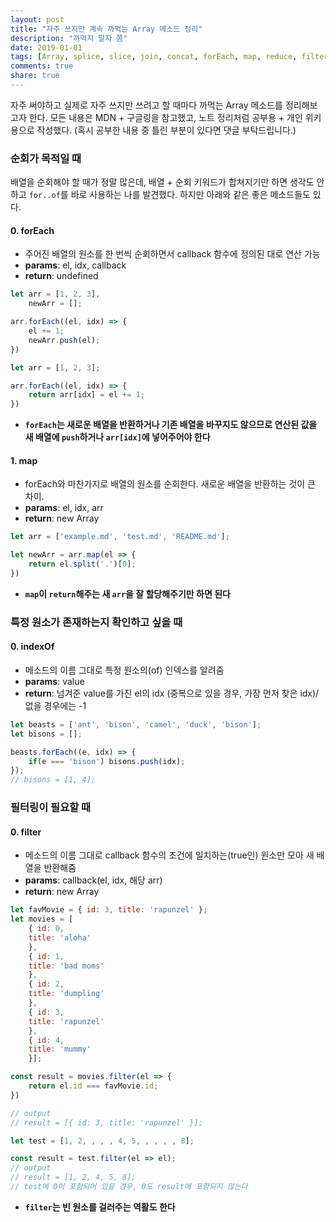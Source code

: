 ```yaml
---
layout: post
title: "자주 쓰지만 계속 까먹는 Array 메소드 정리"
description: "까먹지 말자 쫌"
date: 2019-01-01
tags: [Array, splice, slice, join, concat, forEach, map, reduce, filter, sort, indexOf, TIL]
comments: true
share: true
---
```


자주 써야하고 실제로 자주 쓰지만 쓰려고 할 때마다 까먹는 Array 메소드를 정리해보고자 한다. 모든 내용은 MDN + 구글링을 참고했고, 노트 정리처럼 공부용 + 개인 위키용으로 작성했다. (혹시 공부한 내용 중 틀린 부분이 있다면 댓글 부탁드립니다.)

### 순회가 목적일 때
배열을 순회해야 할 때가 정말 많은데, 배열 + 순회 키워드가 합쳐지기만 하면 생각도 안 하고 `for..of`를 바로 사용하는 나를 발견했다. 하지만 아래와 같은 좋은 메소드들도 있다.

#### 0. forEach
- 주어진 배열의 원소를 한 번씩 순회하면서 callback 함수에 정의된 대로 연산 가능
- **params**: el, idx, callback
- **return**: undefined

```javascript
let arr = [1, 2, 3],
    newArr = [];

arr.forEach((el, idx) => {
	el += 1;
	newArr.push(el);
})
```
```javascript
let arr = [1, 2, 3];

arr.forEach((el, idx) => {
	return arr[idx] = el += 1;
})
```
- **`forEach`는 새로운 배열을 반환하거나 기존 배열을 바꾸지도 않으므로 연산된 값을 새 배열에 `push`하거나 `arr[idx]`에 넣어주어야 한다**

#### 1. map
- forEach와 마찬가지로 배열의 원소를 순회한다. 새로운 배열을 반환하는 것이 큰 차이.
- **params**: el, idx, arr
- **return**: new Array

```javascript
let arr = ['example.md', 'test.md', 'README.md'];

let newArr = arr.map(el => {
	return el.split('.')[0];
})
```
- **`map`이 `return`해주는 새 `arr`을 잘 할당해주기만 하면 된다**


### 특정 원소가 존재하는지 확인하고 싶을 때
#### 0. indexOf
- 메소드의 이름 그대로 특정 원소의(of) 인덱스를 알려줌
- **params**: value
- **return**: 넘겨준 value를 가진 el의 idx (중복으로 있을 경우, 가장 먼저 찾은 idx)/ 없을 경우에는 -1

```javascript
let beasts = ['ant', 'bison', 'camel', 'duck', 'bison'];
let bisons = [];

beasts.forEach((e, idx) => {
	if(e === 'bison') bisons.push(idx);
});
// bisons = [1, 4];
```


### 필터링이 필요할 때
#### 0. filter
- 메소드의 이름 그대로 callback 함수의 조건에 일치하는(true인) 원소만 모아 새 배열을 반환해줌
- **params**: callback(el, idx, 해당 arr)
- **return**: new Array

```javascript
let favMovie = { id: 3, title: 'rapunzel' };
let movies = [
	{ id: 0, 
	title: 'aloha'
	},
	{ id: 1, 
	title: 'bad moms'
	},
	{ id: 2, 
	title: 'dumpling'
	},
	{ id: 3, 
	title: 'rapunzel'
	},
	{ id: 4, 
	title: 'mummy'
	}];

const result = movies.filter(el => {
	return el.id === favMovie.id;
})

// output
// result = [{ id: 3, title: 'rapunzel' }];
```
```javascript
let test = [1, 2, , , , 4, 5, , , , , 8];

const result = test.filter(el => el);
// output
// result = [1, 2, 4, 5, 8];
// test에 0이 포함되어 있을 경우, 0도 result에 포함되지 않는다
```
- **`filter`는 빈 원소를 걸러주는 역활도 한다**